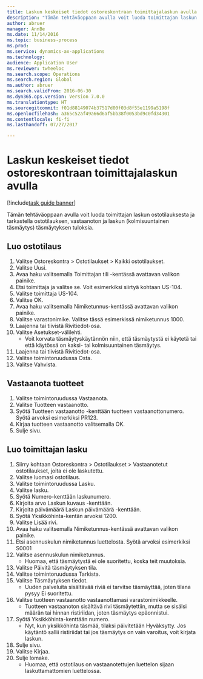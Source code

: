 ```yaml
--- 
title: Laskun keskeiset tiedot ostoreskontraan toimittajalaskun avulla
description: "Tämän tehtäväoppaan avulla voit luoda toimittajan laskun ostotilauksesta ja tarkastella ostotilauksen, vastaanoton ja laskun (kolmisuuntainen täsmäytys) täsmäytyksen tuloksia."
author: abruer
manager: AnnBe
ms.date: 11/14/2016
ms.topic: business-process
ms.prod: 
ms.service: dynamics-ax-applications
ms.technology: 
audience: Application User
ms.reviewer: twheeloc
ms.search.scope: Operations
ms.search.region: Global
ms.author: abruer
ms.search.validFrom: 2016-06-30
ms.dyn365.ops.version: Version 7.0.0
ms.translationtype: HT
ms.sourcegitcommit: f01d88149074b37517d00f03d8f55e1199a5198f
ms.openlocfilehash: a365c52af49a66d6af5bb38f0053bd9c0fd34301
ms.contentlocale: fi-fi
ms.lasthandoff: 07/27/2017

---
```

# <a name="key-invoice-data-into-accounts-payable-using-a-vendor-invoice"></a>Laskun keskeiset tiedot ostoreskontraan toimittajalaskun avulla

[!include[task guide banner](../../includes/task-guide-banner.md)]

Tämän tehtäväoppaan avulla voit luoda toimittajan laskun ostotilauksesta ja tarkastella ostotilauksen, vastaanoton ja laskun (kolmisuuntainen täsmäytys) täsmäytyksen tuloksia.


## <a name="create-a-purchase-order"></a>Luo ostotilaus
1. Valitse Ostoreskontra > Ostotilaukset > Kaikki ostotilaukset.
2. Valitse Uusi.
3. Avaa haku valitsemalla Toimittajan tili -kentässä avattavan valikon painike.
4. Etsi toimittaja ja valitse se. Voit esimerkiksi siirtyä kohtaan US-104.
5. Valitse toimittaja US-104.
6. Valitse OK.
7. Avaa haku valitsemalla Nimiketunnus-kentässä avattavan valikon painike.
8. Valitse varastonimike. Valitse tässä esimerkissä nimiketunnus 1000.
9. Laajenna tai tiivistä Rivitiedot-osa.
10. Valitse Asetukset-välilehti.
    * Voit korvata täsmäytyskäytännön niin, että täsmäytystä ei käytetä tai että käytössä on kaksi- tai kolmisuuntainen täsmäytys.  
11. Laajenna tai tiivistä Rivitiedot-osa.
12. Valitse toimintoruudussa Osta.
13. Valitse Vahvista.

## <a name="receive-the-products"></a>Vastaanota tuotteet
1. Valitse toimintoruudussa Vastaanota.
2. Valitse Tuotteen vastaanotto.
3. Syötä Tuotteen vastaanotto -kenttään tuotteen vastaanottonumero. Syötä arvoksi esimerkiksi PR123.
4. Kirjaa tuotteen vastaanotto valitsemalla OK.
5. Sulje sivu.

## <a name="create-a-vendor-invoice"></a>Luo toimittajan lasku
1. Siirry kohtaan Ostoreskontra > Ostotilaukset > Vastaanotetut ostotilaukset, joita ei ole laskutettu.
2. Valitse luomasi ostotilaus.
3. Valitse toimintoruudussa Lasku.
4. Valitse lasku.
5. Syötä Numero-kenttään laskunumero.
6. Kirjoita arvo Laskun kuvaus -kenttään.
7. Kirjoita päivämäärä Laskun päivämäärä -kenttään.
8. Syötä Yksikköhinta-kentän arvoksi 1200.
9. Valitse Lisää rivi.
10. Avaa haku valitsemalla Nimiketunnus-kentässä avattavan valikon painike.
11. Etsi asennuskulun nimiketunnus luettelosta. Syötä arvoksi esimerkiksi S0001
12. Valitse asennuskulun nimiketunnus.
    * Huomaa, että täsmäytystä ei ole suoritettu, koska teit muutoksia.  
13. Valitse Päivitä täsmäytyksen tila.
14. Valitse toimintoruudussa Tarkista.
15. Valitse Täsmäytyksen tiedot.
    * Uuden palveluita sisältävää riviä ei tarvitse täsmäyttää, joten tilana pysyy Ei suoritettu.  
16. Valitse tuotteen vastaanotto vastaanottamasi varastonimikkeelle.
    * Tuotteen vastaanoton sisältävä rivi täsmäytettiin, mutta se sisälsi määrän tai hinnan ristiriidan, joten täsmäytys epäonnistui.  
17. Syötä Yksikköhinta-kenttään numero.
    * Nyt, kun yksikköhinta täsmää, tilaksi päivitetään Hyväksytty. Jos käytäntö sallii ristiriidat tai jos täsmäytys on vain varoitus, voit kirjata laskun.  
18. Sulje sivu.
19. Valitse Kirjaa.
20. Sulje lomake.
    * Huomaa, että ostotilaus on vastaanotettujen luettelon sijaan laskuttamattomien luettelossa.  


